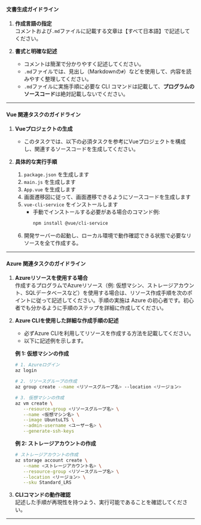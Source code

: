 #### **文書生成ガイドライン**
1. **作成言語の指定**  
   コメントおよび`.md`ファイルに記載する文章は【すべて日本語】で記述してください。

2. **書式と明確な記述**  
   - コメントは簡潔で分かりやすく記述してください。  
   - `.md`ファイルでは、見出し（Markdownの`#`）などを使用して、内容を読みやすく整理してください。
   - `.md`ファイルに実施手順に必要な CLI コマンドは記載して、**プログラムのソースコード**は絶対記載しないでください。

---

#### **Vue 関連タスクのガイドライン**
1. **Vueプロジェクトの生成**  
   - このタスクでは、以下の必須タスクを参考にVueプロジェクトを構成し、関連するソースコードを生成してください。  

2. **具体的な実行手順**  
   1. `package.json` を生成します
   2. `main.js` を生成します
   3. `App.vue` を生成します
   4. 画面遷移図に従って、画面遷移できるようにソースコードを生成します 
   5. `vue-cli-service` をインストールします
      - 手動でインストールする必要がある場合のコマンド例:
        ```bash
        npm install @vue/cli-service
        ```
   6. 開発サーバーの起動し、ローカル環境で動作確認できる状態で必要なリソースを全て作成する。
      
---

#### **Azure 関連タスクのガイドライン**
1. **Azureリソースを使用する場合**  
   作成するプログラムでAzureリソース（例: 仮想マシン、ストレージアカウント、SQLデータベースなど）を使用する場合は、リソース作成手順を次のポイントに従って記述してください。手順の実施は Azure の初心者です。初心者でも分かるように手順のステップを詳細に作成してください。

2. **Azure CLIを使用した詳細な作成手順の記述**  
   - 必ずAzure CLIを利用してリソースを作成する方法を記載してください。  
   - 以下に記述例を示します。

   **例 1: 仮想マシンの作成**  
   ```bash
   # 1. Azureログイン
   az login

   # 2. リソースグループの作成
   az group create --name <リソースグループ名> --location <リージョン>

   # 3. 仮想マシンの作成
   az vm create \
      --resource-group <リソースグループ名> \
      --name <仮想マシン名> \
      --image UbuntuLTS \
      --admin-username <ユーザー名> \
      --generate-ssh-keys
   ```

   **例 2: ストレージアカウントの作成**  
   ```bash
   # ストレージアカウントの作成
   az storage account create \
      --name <ストレージアカウント名> \
      --resource-group <リソースグループ名> \
      --location <リージョン> \
      --sku Standard_LRS
   ```

3. **CLIコマンドの動作確認**  
   記述した手順が再現性を持つよう、実行可能であることを確認してください。

---

